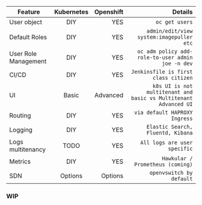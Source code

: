 | Feature        | Kubernetes           | Openshift  |  Details |
| -------------  |:-------------:       | ----------:|---------:|
| User object    | DIY                   | YES        | `oc get users` |
| Default Roles  | DIY                   | YES        | `admin/edit/view system:imagepuller etc` |
| User Role Management| DIY             | YES        | `oc adm policy add-role-to-user admin joe -n dev`|
| CI/CD | DIY             | YES        | `Jenkinsfile is first class citizen`|
| UI | Basic             | Advanced        | `k8s UI is not multitenant and basic vs Multitenant Advanced UI`|
| Routing | DIY             | YES        | `via default HAPROXY Ingress`|
| Logging | DIY             | YES        | `Elastic Search, Fluentd, Kibana`|
| Logs multitenancy | TODO             | YES        | `All logs are user specific`|
| Metrics | DIY             | YES        | `Hawkular / Prometheus (coming)`|
| SDN | Options             | Options        | `openvswitch by default`|

### WIP
